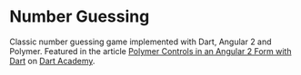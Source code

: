 Number Guessing
======

Classic number guessing game implemented with Dart, Angular 2 and Polymer. Featured in the article [Polymer Controls in an Angular 2 Form with Dart](https://dart.academy/polymer-controls-in-an-angular-2-form-with-dart/) on [Dart Academy](https://dart.academy).